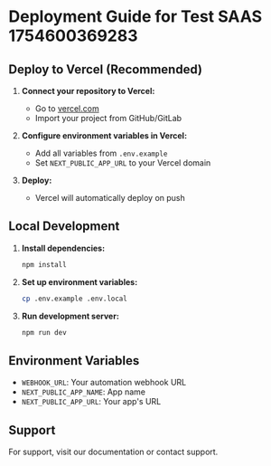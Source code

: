 # Deployment Guide for Test SAAS 1754600369283

## Deploy to Vercel (Recommended)

1. **Connect your repository to Vercel:**
   - Go to [vercel.com](https://vercel.com)
   - Import your project from GitHub/GitLab

2. **Configure environment variables in Vercel:**
   - Add all variables from `.env.example`
   - Set `NEXT_PUBLIC_APP_URL` to your Vercel domain

3. **Deploy:**
   - Vercel will automatically deploy on push

## Local Development

1. **Install dependencies:**
   ```bash
   npm install
   ```

2. **Set up environment variables:**
   ```bash
   cp .env.example .env.local
   ```

3. **Run development server:**
   ```bash
   npm run dev
   ```

## Environment Variables

- `WEBHOOK_URL`: Your automation webhook URL
- `NEXT_PUBLIC_APP_NAME`: App name
- `NEXT_PUBLIC_APP_URL`: Your app's URL

## Support

For support, visit our documentation or contact support.
